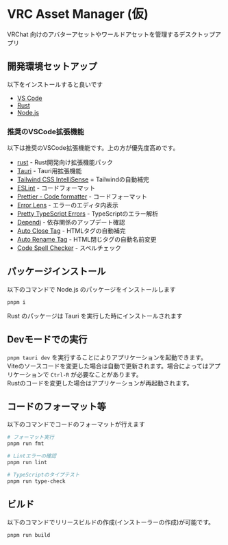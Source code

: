 # VRC Asset Manager (仮)

VRChat 向けのアバターアセットやワールドアセットを管理するデスクトップアプリ

## 開発環境セットアップ

以下をインストールすると良いです

- [VS Code](https://code.visualstudio.com/)
- [Rust](https://www.rust-lang.org/tools/install)
- [Node.js](https://nodejs.org/en/download/package-manager)

### 推奨のVSCode拡張機能

以下は推奨のVSCode拡張機能です。上の方が優先度高めです。

- [rust](https://marketplace.visualstudio.com/items?itemName=1YiB.rust-bundle) - Rust開発向け拡張機能パック
- [Tauri](https://marketplace.visualstudio.com/items?itemName=tauri-apps.tauri-vscode) - Tauri用拡張機能
- [Tailwind CSS IntelliSense](https://marketplace.visualstudio.com/items?itemName=bradlc.vscode-tailwindcss) = Tailwindの自動補完
- [ESLint](https://marketplace.visualstudio.com/items?itemName=dbaeumer.vscode-eslint) - コードフォーマット
- [Prettier - Code formatter](https://marketplace.visualstudio.com/items?itemName=esbenp.prettier-vscode) - コードフォーマット
- [Error Lens](https://marketplace.visualstudio.com/items?itemName=usernamehw.errorlens) - エラーのエディタ内表示
- [Pretty TypeScript Errors](https://marketplace.visualstudio.com/items?itemName=yoavbls.pretty-ts-errors) - TypeScriptのエラー解析
- [Dependi](https://marketplace.visualstudio.com/items?itemName=fill-labs.dependi) - 依存関係のアップデート確認
- [Auto Close Tag](https://marketplace.visualstudio.com/items?itemName=formulahendry.auto-close-tag) - HTMLタグの自動補完
- [Auto Rename Tag](https://marketplace.visualstudio.com/items?itemName=formulahendry.auto-rename-tag) - HTML閉じタグの自動名前変更
- [Code Spell Checker](https://marketplace.visualstudio.com/items?itemName=streetsidesoftware.code-spell-checker) - スペルチェック

## パッケージインストール

以下のコマンドで Node.js のパッケージをインストールします

```
pnpm i
```

Rust のパッケージは Tauri を実行した時にインストールされます

## Devモードでの実行

`pnpm tauri dev` を実行することによりアプリケーションを起動できます。  
Viteのソースコードを変更した場合は自動で更新されます。場合によってはアプリケーションで `Ctrl-R` が必要なことがあります。  
Rustのコードを変更した場合はアプリケーションが再起動されます。

## コードのフォーマット等

以下のコマンドでコードのフォーマットが行えます

```bash
# フォーマット実行
pnpm run fmt

# Lintエラーの確認
pnpm run lint

# TypeScriptのタイプテスト
pnpm run type-check
```

## ビルド

以下のコマンドでリリースビルドの作成(インストーラーの作成)が可能です。

```
pnpm run build
```
